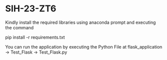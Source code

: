 # SIH-23-ZT6

Kindly install the required libraries using anaconda prompt and executing the command 

pip install -r requirements.txt

You can run the application by executing the Python File at flask_application -> Test_Flask -> Test_Flask.py
